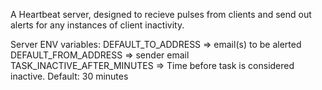 A Heartbeat server, designed to recieve pulses from clients and send out alerts for any instances of client inactivity.

Server ENV variables:
DEFAULT_TO_ADDRESS          => email(s) to be alerted
DEFAULT_FROM_ADDRESS        => sender email
TASK_INACTIVE_AFTER_MINUTES => Time before task is considered inactive. Default: 30 minutes
